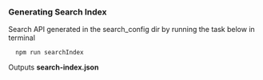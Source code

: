 ### Generating Search Index
Search API generated in the search_config dir by running the task below in terminal
```
  npm run searchIndex
```
Outputs __search-index.json__